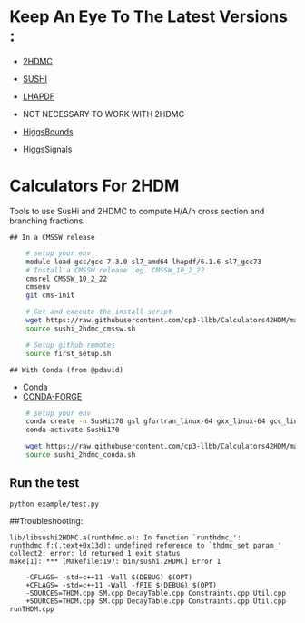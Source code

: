 # Keep An Eye To The Latest Versions : 
- [2HDMC](https://2hdmc.hepforge.org)
- [SUSHI](https://sushi.hepforge.org/)
- [LHAPDF](https://lhapdf.hepforge.org/index.html)

- NOT NECESSARY TO WORK WITH 2HDMC 
- [HiggsBounds](http://higgsbounds.hepforge.org)
- [HiggsSignals](http://higgsbounds.hepforge.org)

# Calculators For 2HDM
Tools to use SusHi and 2HDMC to compute H/A/h cross section and branching fractions. 

    ## In a CMSSW release
```bash
    # setup your env 
    module load gcc/gcc-7.3.0-sl7_amd64 lhapdf/6.1.6-sl7_gcc73
    # Install a CMSSW release .eg. CMSSW_10_2_22
    cmsrel CMSSW_10_2_22
    cmsenv
    git cms-init

    # Get and execute the install script
    wget https://raw.githubusercontent.com/cp3-llbb/Calculators42HDM/master/sushi_2hdmc_cmssw.sh
    source sushi_2hdmc_cmssw.sh

    # Setup github remotes
    source first_setup.sh
```
    ## With Conda (from @pdavid) 
- [Conda](https://conda.io/projects/conda/en/latest/user-guide/install/linux.html)
- [CONDA-FORGE](https://conda-forge.org/#page-top)

```bash
    # setup your env
    conda create -n SusHi170 gsl gfortran_linux-64 gxx_linux-64 gcc_linux-64
    conda activate SusHi170

    wget https://raw.githubusercontent.com/cp3-llbb/Calculators42HDM/master/sushi_2hdmc_conda.sh
    source sushi_2hdmc_conda.sh
```

## Run the test
    
    python example/test.py
##Troubleshooting: 
```
lib/libsushi2HDMC.a(runthdmc.o): In function `runthdmc_':
runthdmc.f:(.text+0x13d): undefined reference to `thdmc_set_param_'
collect2: error: ld returned 1 exit status
make[1]: *** [Makefile:197: bin/sushi.2HDMC] Error 1
```
```
    -CFLAGS= -std=c++11 -Wall $(DEBUG) $(OPT)
    +CFLAGS= -std=c++11 -Wall -fPIE $(DEBUG) $(OPT)
    -SOURCES=THDM.cpp SM.cpp DecayTable.cpp Constraints.cpp Util.cpp
    +SOURCES=THDM.cpp SM.cpp DecayTable.cpp Constraints.cpp Util.cpp runTHDM.cpp
```
